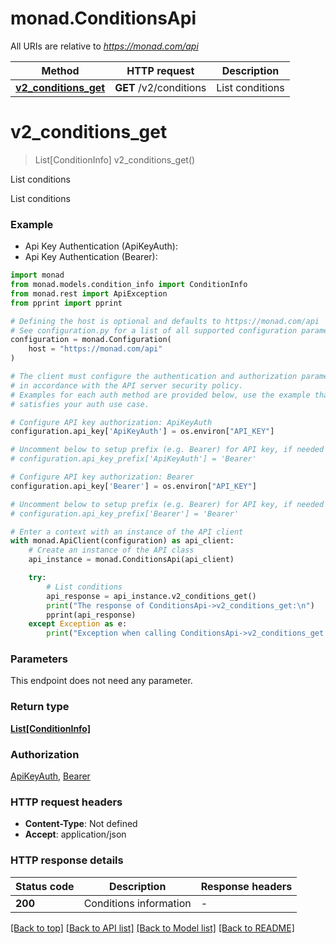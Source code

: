 # monad.ConditionsApi

All URIs are relative to *https://monad.com/api*

Method | HTTP request | Description
------------- | ------------- | -------------
[**v2_conditions_get**](ConditionsApi.md#v2_conditions_get) | **GET** /v2/conditions | List conditions


# **v2_conditions_get**
> List[ConditionInfo] v2_conditions_get()

List conditions

List conditions

### Example

* Api Key Authentication (ApiKeyAuth):
* Api Key Authentication (Bearer):

```python
import monad
from monad.models.condition_info import ConditionInfo
from monad.rest import ApiException
from pprint import pprint

# Defining the host is optional and defaults to https://monad.com/api
# See configuration.py for a list of all supported configuration parameters.
configuration = monad.Configuration(
    host = "https://monad.com/api"
)

# The client must configure the authentication and authorization parameters
# in accordance with the API server security policy.
# Examples for each auth method are provided below, use the example that
# satisfies your auth use case.

# Configure API key authorization: ApiKeyAuth
configuration.api_key['ApiKeyAuth'] = os.environ["API_KEY"]

# Uncomment below to setup prefix (e.g. Bearer) for API key, if needed
# configuration.api_key_prefix['ApiKeyAuth'] = 'Bearer'

# Configure API key authorization: Bearer
configuration.api_key['Bearer'] = os.environ["API_KEY"]

# Uncomment below to setup prefix (e.g. Bearer) for API key, if needed
# configuration.api_key_prefix['Bearer'] = 'Bearer'

# Enter a context with an instance of the API client
with monad.ApiClient(configuration) as api_client:
    # Create an instance of the API class
    api_instance = monad.ConditionsApi(api_client)

    try:
        # List conditions
        api_response = api_instance.v2_conditions_get()
        print("The response of ConditionsApi->v2_conditions_get:\n")
        pprint(api_response)
    except Exception as e:
        print("Exception when calling ConditionsApi->v2_conditions_get: %s\n" % e)
```



### Parameters

This endpoint does not need any parameter.

### Return type

[**List[ConditionInfo]**](ConditionInfo.md)

### Authorization

[ApiKeyAuth](../README.md#ApiKeyAuth), [Bearer](../README.md#Bearer)

### HTTP request headers

 - **Content-Type**: Not defined
 - **Accept**: application/json

### HTTP response details

| Status code | Description | Response headers |
|-------------|-------------|------------------|
**200** | Conditions information |  -  |

[[Back to top]](#) [[Back to API list]](../README.md#documentation-for-api-endpoints) [[Back to Model list]](../README.md#documentation-for-models) [[Back to README]](../README.md)

